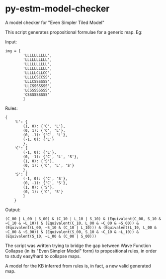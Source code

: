 # py-estm-model-checker

A model checker for "Even Simpler Tiled Model"

This script generates propositional formulae for a generic map. Eg:

Input:
```
img = [
        'LLLLLLLLLL',
        'LLLLLLLLLL',
        'LLLLLLLLLL',
        'LLLLLLLLLL',
        'LLLLLCLLCC',
        'LLLLCSCCSS',
        'LLLCSSSSSS',
        'LLCSSSSSSS',
        'LCSSSSSSSS',
        'CSSSSSSSSS'
        ]
```

Rules:
```
{
    'L': {
        (1, 0): {'C', 'L'}, 
        (0, 1): {'C', 'L'}, 
        (0, -1): {'C', 'L'}, 
        (-1, 0): {'L'}
        }, 
    'C': {
        (-1, 0): {'L'}, 
        (0, -1): {'C', 'L', 'S'}, 
        (1, 0): {'S'}, 
        (0, 1): {'C', 'L', 'S'}
        }, 
    'S': {
        (-1, 0): {'C', 'S'}, 
        (0, -1): {'C', 'S'}, 
        (1, 0): {'S'}, 
        (0, 1): {'C', 'S'}
        }
    }
```

Output:
```
(C_00 | L_00 | S_00) & (C_10 | L_10 | S_10) & (Equivalent(C_00, S_10 & ~C_10 & ~L_10)) & (Equivalent(C_10, L_00 & ~C_00 & ~S_00)) & (Equivalent(L_00, ~S_10 & (C_10 | L_10))) & (Equivalent(L_10, L_00 & ~C_00 & ~S_00)) & (Equivalent(S_00, S_10 & ~C_10 & ~L_10)) & (Equivalent(S_10, ~L_00 & (C_00 | S_00)))
```

The script was written trying to bridge the gap between Wave Function Collapse (in its "Even Simpler Model" form) to propositional rules, in order to study easy/hard to collapse maps.

A model for the KB inferred from rules is, in fact, a new valid generated map.